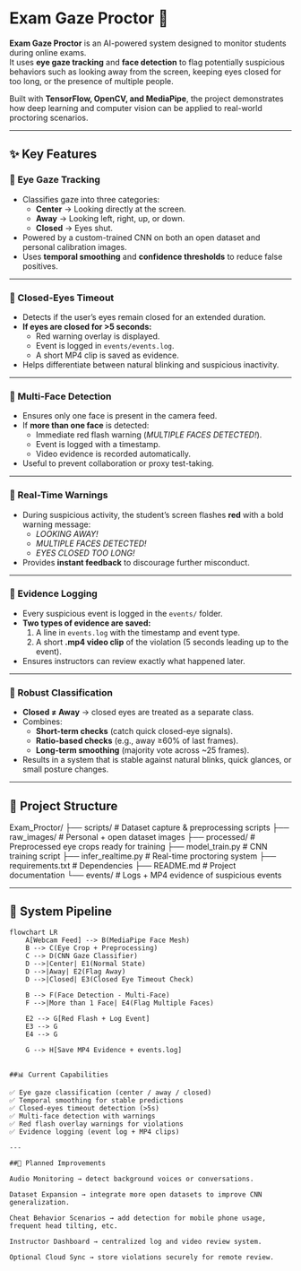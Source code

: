 # Exam Gaze Proctor 👀

**Exam Gaze Proctor** is an AI-powered system designed to monitor students during online exams.  
It uses **eye gaze tracking** and **face detection** to flag potentially suspicious behaviors such as looking away from the screen, keeping eyes closed for too long, or the presence of multiple people.  

Built with **TensorFlow, OpenCV, and MediaPipe**, the project demonstrates how deep learning and computer vision can be applied to real-world proctoring scenarios.

---

## ✨ Key Features

### 🔹 Eye Gaze Tracking
- Classifies gaze into three categories:  
  - **Center** → Looking directly at the screen.  
  - **Away** → Looking left, right, up, or down.  
  - **Closed** → Eyes shut.  
- Powered by a custom-trained CNN on both an open dataset and personal calibration images.  
- Uses **temporal smoothing** and **confidence thresholds** to reduce false positives.

---

### 🔹 Closed-Eyes Timeout
- Detects if the user’s eyes remain closed for an extended duration.  
- **If eyes are closed for >5 seconds:**  
  - Red warning overlay is displayed.  
  - Event is logged in `events/events.log`.  
  - A short MP4 clip is saved as evidence.  
- Helps differentiate between natural blinking and suspicious inactivity.

---

### 🔹 Multi-Face Detection
- Ensures only one face is present in the camera feed.  
- If **more than one face** is detected:  
  - Immediate red flash warning (*MULTIPLE FACES DETECTED!*).  
  - Event is logged with a timestamp.  
  - Video evidence is recorded automatically.  
- Useful to prevent collaboration or proxy test-taking.

---

### 🔹 Real-Time Warnings
- During suspicious activity, the student’s screen flashes **red** with a bold warning message:  
  - *LOOKING AWAY!*  
  - *MULTIPLE FACES DETECTED!*  
  - *EYES CLOSED TOO LONG!*  
- Provides **instant feedback** to discourage further misconduct.  

---

### 🔹 Evidence Logging
- Every suspicious event is logged in the `events/` folder.  
- **Two types of evidence are saved:**  
  1. A line in `events.log` with the timestamp and event type.  
  2. A short **.mp4 video clip** of the violation (5 seconds leading up to the event).  
- Ensures instructors can review exactly what happened later.

---

### 🔹 Robust Classification
- **Closed ≠ Away** → closed eyes are treated as a separate class.  
- Combines:
  - **Short-term checks** (catch quick closed-eye signals).  
  - **Ratio-based checks** (e.g., away ≥60% of last frames).  
  - **Long-term smoothing** (majority vote across ~25 frames).  
- Results in a system that is stable against natural blinks, quick glances, or small posture changes.

---

## 📂 Project Structure

Exam_Proctor/
├── scripts/ # Dataset capture & preprocessing scripts
├── raw_images/ # Personal + open dataset images
├── processed/ # Preprocessed eye crops ready for training
├── model_train.py # CNN training script
├── infer_realtime.py # Real-time proctoring system
├── requirements.txt # Dependencies
├── README.md # Project documentation
└── events/ # Logs + MP4 evidence of suspicious events



---

## 🔄 System Pipeline

```mermaid
flowchart LR
    A[Webcam Feed] --> B(MediaPipe Face Mesh)
    B --> C(Eye Crop + Preprocessing)
    C --> D(CNN Gaze Classifier)
    D -->|Center| E1(Normal State)
    D -->|Away| E2(Flag Away)
    D -->|Closed| E3(Closed Eye Timeout Check)

    B --> F(Face Detection - Multi-Face)
    F -->|More than 1 Face| E4(Flag Multiple Faces)

    E2 --> G[Red Flash + Log Event]
    E3 --> G
    E4 --> G

    G --> H[Save MP4 Evidence + events.log]


##📊 Current Capabilities

✅ Eye gaze classification (center / away / closed)
✅ Temporal smoothing for stable predictions
✅ Closed-eyes timeout detection (>5s)
✅ Multi-face detection with warnings
✅ Red flash overlay warnings for violations
✅ Evidence logging (event log + MP4 clips)

---

##🔮 Planned Improvements

Audio Monitoring → detect background voices or conversations.

Dataset Expansion → integrate more open datasets to improve CNN generalization.

Cheat Behavior Scenarios → add detection for mobile phone usage, frequent head tilting, etc.

Instructor Dashboard → centralized log and video review system.

Optional Cloud Sync → store violations securely for remote review.